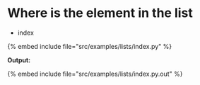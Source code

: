 # Where is the element in the list

* index

{% embed include file="src/examples/lists/index.py" %}

**Output:**

{% embed include file="src/examples/lists/index.py.out" %}


